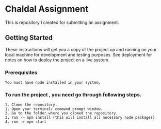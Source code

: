 # Chaldal Assignment

This is repository I created for submitting an assignment.

## Getting Started

These instructions will get you a copy of the project up and running on your local machine for development and testing purposes. 
See deployment for notes on how to deploy the project on a live system.

### Prerequisites

```
You must have node installed in your system.
```

### To run the project , you need go through following steps. 

```
1. Clone the repository.
1. Open your terminal/ command prompt window.
2. Go to the folder where you cloned the repository.
3. run -> npm install (this will install all necessary node packages)
4. run -> npm start
```



